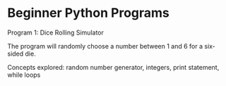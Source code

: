 # Beginner Python Programs

Program 1: Dice Rolling Simulator 

The program will randomly choose a number between 1 and 6 for a six-sided die.

Concepts explored: random number generator, integers, print statement, while loops